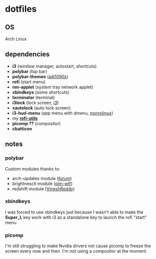 # dotfiles

<!-- ![screenshot](./screenshot.jpg) -->

## OS

Arch Linux

## dependencies

- **i3** (window manager, autostart, shortcuts)
- **polybar** (top bar)
- **polybar-themes** ([adi1090x](https://github.com/adi1090x/polybar-themes))
- **rofi** (start menu)
- **nm-applet** (system tray network applet)
- **xbindkeys** (some shortcuts)
- **terminator** (terminal)
- **i3lock** (lock screen, [i3](https://github.com/i3/i3lock))
- **xautolock** (auto lock screen)
- **i3-hud-menu** (app menu with dmenu, [morrolinux](https://github.com/morrolinux/i3-hud-menu))
- my [**rofi-utils**](https://github.com/twoojoo/rofi-utils)
- **picomp ??** (compositor)
- **cbatticon**

## notes

### polybar

Custom modules thanks to:
- arch-updates module ([forum](https://forum.archlabslinux.com/t/polybar-missing-icons-after-new-install/4086/4))
- brightnesctl module ([pim-wtf](https://github.com/pim-wtf/brightnessctl-polybar))
- redshift module ([VineshReddy](https://github.com/VineshReddy/polybar-redshift))

### xbindkeys

I was forced to use xbindkeys just because I wasn't able to make the **Super_L** key work with i3 as a standalone key to launch the rofi "start" menu

### picomp

I'm still struggling to make Nvidia drivers not cause picomp to freeze the screen every now and then. I'm not using a compositor at the moment.